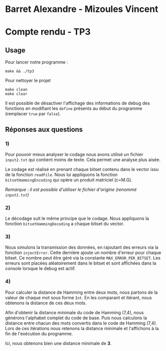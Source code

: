 # Barret Alexandre - Mizoules Vincent
# Compte rendu - TP3

## Usage

Pour lancer notre programme :

	make && ./tp3

Pour nettoyer le projet

	make clean
	make clear

Il est possible de désactiver l'affichage des informations de debug des fonctions en modifiant les `define` présents au début du programme (remplacer `true` par `false`).

## Réponses aux questions

### 1)

Pour pouvoir mieux analyser le codage nous avons utilisé un fichier `input2.txt` qui contient moins de texte.
Cela permet une analyse plus aisée.


Le codage est réalisé en prenant chaque bitset contenu dans le vector issu de la fonction `readFile`.
Nous lui appliquons la fonction `bitsetHammingEncoding` qui opère un produit matriciel (c=M.G).


*Remarque : il est possible d'utiliser le fichier d'origine (renommé `input1.txt`)*


### 2)

Le décodage suit le même principe que le codage. Nous appliquons la fonction `bitsetHammingDecoding` a chaque bitset du vector.


### 3)

Nous simulons la transmission des données, en rajoutant des erreurs via la fonction `injectError`.
Cette dernière ajoute un nombre d'erreur pour chaque bitset. Ce nombre peut être géré via la constante `MAX_ERROR_PER_BITSET`.
Les erreurs sont placées aléatoirement dans le bitset et sont affichées dans la console lorsque le debug est actif.

### 4)

Pour calculer la distance de Hamming entre deux mots, nous partons de la valeur de chaque mot sous forme `Int`.
En les comparant et itérant, nous obtenons la distance de ces deux mots.

Afin d'obtenir la distance minimale du code de Hamming (7,4), nous générons l'alphabet complet du code de base.
Puis nous calculons la distance entre chacun des mots convertis dans le code de Hamming (7,4).
Lors de ces itérations nous retenons la distance minimale et l'affichons à la fin de l'exécution du programme.

Ici, nous obtenons bien une distance minimale de **3**.

